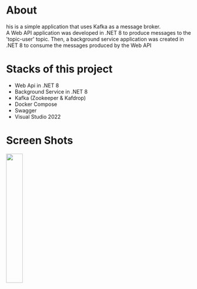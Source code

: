 # About
his is a simple application that uses Kafka as a message broker. <br />
A Web API application was developed in .NET 8 to produce messages to the 'topic-user' topic. Then, a background service application was created in .NET 8 to consume the messages produced by the Web API


# Stacks of this project
- Web Api in .NET 8
- Background Service in .NET 8
- Kafka (Zookeeper & Kafdrop)
- Docker Compose
- Swagger
- Visual Studio 2022


# Screen Shots
<div align="left">
  <img src="![image](https://github.com/user-attachments/assets/65c3afdb-4ae2-4e9e-a775-c2978c3633ba)" width="30%">
</div>
